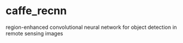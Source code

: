# caffe_recnn
region-enhanced convolutional neural network for object detection in remote sensing images
